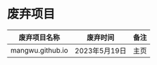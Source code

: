 # 废弃项目

| 废弃项目名称     | 废弃时间      | 备注 |
| ---------------- | ------------- | ---- |
| mangwu.github.io | 2023年5月19日 | 主页 |


